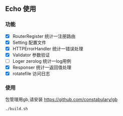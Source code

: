 ## Echo 使用


### 功能

- [x] RouterRegister 统计一注册路由 
- [x] Setting 配置文件
- [x] HTTPErrorHandler 统计一错误处理
- [x] Validator 参数验证
- [ ] Loger zerolog 统计一log用例
- [x] Responser 统计一返回值处理
- [x] rotatefile 访问日志

### 使用

包管理用gb,请安装 https://github.com/constabulary/gb
```bash
./build.sh
```